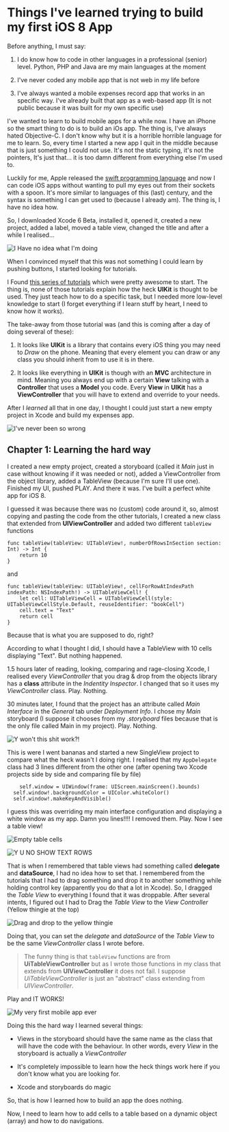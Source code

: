 # Things I've learned trying to build my first iOS 8 App

Before anything, I must say:

1. I do know how to code in other languages in a professional (senior) level. Python, PHP and Java are my main languages at the moment

1. I've never coded any mobile app that is not web in my life before

1. I've always wanted a mobile expenses record app that works in an specific way. I've already built that app as a web-based app (It is not public because it was built for my own specific use)

I've wanted to learn to build mobile apps for a while now. I have an iPhone so the smart thing to do is to build an iOs app. The thing is, I've always hated Objective-C. I don't know why but it is a horrible horrible language for me to learn. So, every time I started a new app I quit in the middle because that is just something I could not use. It's not the static typing, it's not the pointers, It's just that... it is too damn different from everything else I'm used to.

Luckily for me, Apple released the [swift programming language](https://developer.apple.com/swift/) and now I can code iOS apps without wanting to pull my eyes out from their sockets with a spoon. It's more similar to languages of this (last) century, and the syntax is something I can get used to (because I already am). The thing is, I have no idea how.

So, I downloaded Xcode 6 Beta, installed it, opened it, created a new project, added a label, moved a table view, changed the title and after a while I realised...

![I Have no idea what I'm doing](http://www.angelfoodcomic.com/wp-content/uploads/I-have-no-idea-what-I-am-doing.jpg)

When I convinced myself that this was not something I could learn by pushing buttons, I started looking for tutorials.

I Found [this series of tutorials](http://www.raywenderlich.com/74438/swift-tutorial-a-quick-start) which were pretty awesome to start. The thing is, none of those tutorials explain how the heck **UIKit** is thought to be used. They just teach how to do a specific task, but I needed more low-level knowledge to start (I forget everything if I learn stuff by heart, I need to know how it works).

The take-away from those tutorial was (and this is coming after a day of doing several of these):

1. It looks like **UIKit** is a library that contains every iOS thing you may need to *Draw* on the phone. Meaning that every element you can draw or any class you should inherit from to use it is in there.

1. It looks like everything in **UIKit** is though with an **MVC** architecture in mind. Meaning you always end up with a certain **View** talking with a **Controller** that uses a **Model** you code. Every **View** in **UIKit** has a **ViewController** that you will have to extend and override to your needs.

After I *learned* all that in one day, I thought I could just start a new empty project in Xcode and build my expenses app.

![I've never been so wrong](http://media.tumblr.com/add585e61c39de42d4b692a23fc86208/tumblr_inline_mmkjegnCVQ1qz4rgp.gif)

## Chapter 1: Learning the hard way

I created a new empty project, created a storyboard (called it *Main* just in case without knowing if it was needed or not), added a ViewController from the object library, added a TableView (because I'm sure I'll use one). Finished my UI, pushed PLAY. And there it was. I've built a perfect white app for iOS 8.

I guessed it was because there was no (custom) code around it, so, almost copying and pasting the code from the other tutorials, I created a new class that extended from **UIViewController** and added two different `tableView` functions

	func tableView(tableView: UITableView!, numberOfRowsInSection section: Int) -> Int {
		return 10
	}

and

	func tableView(tableView: UITableView!, cellForRowAtIndexPath indexPath: NSIndexPath!) -> UITableViewCell! {
        let cell: UITableViewCell = UITableViewCell(style: UITableViewCellStyle.Default, reuseIdentifier: "bookCell")
        cell.text = "Text"
        return cell
    }

Because that is what you are supposed to do, right?

According to what I thought I did, I should have a TableView with 10 cells displaying "Text". But nothing happened.

1.5 hours later of reading, looking, comparing and rage-closing Xcode, I realised every *ViewController* that you drag & drop from the objects library has a **class** attribute in the *Indentity Inspector*. I changed that so it uses my *ViewController* class. Play. Nothing.

30 minutes later, I found that the project has an attribute called *Main Interface* in the *General* tab under *Deployment Info*. I chose my *Main* storyboard (I suppose it chooses from my *.storyboard* files because that is the only file called Main in my project). Play. Nothing.

![Y won't this shit work?!](http://wac.450f.edgecastcdn.net/80450F/my1073fm.com/files/2013/08/Frustration-630x419.jpg)

This is were I went bananas and started a new SingleView project to compare what the heck wasn't I doing right. I realised that my `AppDelegate` class had 3 lines different from the other one (after opening two Xcode projects side by side and comparing file by file)

```
	self.window = UIWindow(frame: UIScreen.mainScreen().bounds)
  self.window!.backgroundColor = UIColor.whiteColor()
  self.window!.makeKeyAndVisible()
```

I guess this was overriding my main interface configuration and displaying a white window as my app. Damn you lines!!!! I removed them. Play. Now I see a table view!

![Empty table cells](http://cl.ly/image/151A2S1V0f3X/Screen%20Shot%202014-06-27%20at%2011.07.43%20PM.png)

![Y U NO SHOW TEXT ROWS](http://cdn.memegenerator.net/instances/500x/51774477.jpg)

That is when I remembered that table views had something called **delegate** and **dataSource**, I had no idea how to set that. I remembered from the tutorials that I had to drag something and drop it to another something while holding control key (apparently you do that a lot in Xcode). So, I dragged the *Table View* to everything I found that it was droppable. After several intents, I figured out I had to Drag the *Table View* to the *View Controller* (Yellow thingie at the top)

![Drag and drop to the yellow thingie](http://cl.ly/image/1g19393V011D/Screen_Shot_2014-06-27_at_11_14_08_PM.png)

Doing that, you can set the *delegate* and *dataSource* of the *Table View* to be the same *ViewController* class I wrote before.

> The funny thing is that `tableView` functions are from **UiTableViewController** but as I wrote those functions in my class that extends from **UIViewController** it does not fail. I suppose *UiTableViewController* is just an "abstract" class extending from *UIViewController*.

Play and IT WORKS!

![My very first mobile app ever](http://cl.ly/image/1F2n231t1K0K/Screen%20Shot%202014-06-27%20at%2011.06.25%20PM.png)

Doing this the hard way I learned several things:

- Views in the storyboard should have the same name as the class that will have the code with the behaviour. In other words, every *View* in the storyboard is actually a *ViewController*

- It's completely impossible to learn how the heck things work here if you don't know what you are looking for.

- Xcode and storyboards do magic

So, that is how I learned how to build an app the does nothing.

Now, I need to learn how to add cells to a table based on a dynamic object (array) and how to do navigations.
